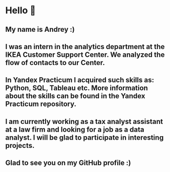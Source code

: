 # Hello 👋
## My name is Andrey :)
## I was an intern in the analytics department at the IKEA Customer Support Center. We analyzed the flow of contacts to our Center.
## In Yandex Practicum I acquired such skills as: Python, SQL, Tableau etc. More information about the skills can be found in the Yandex Practicum repository. 
## I am currently working as a tax analyst assistant at a law firm and looking for a job as a data analyst. I will be glad to participate in interesting projects.
## Glad to see you on my GitHub profile :)
